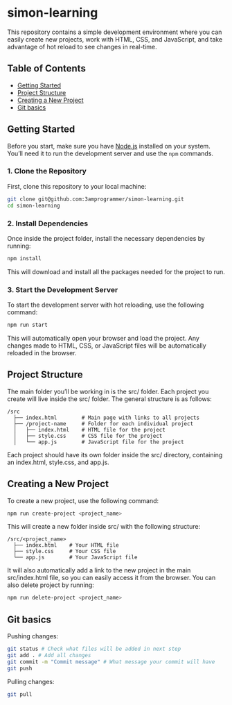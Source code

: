 # simon-learning

This repository contains a simple development environment where you can easily create new projects, work with HTML, CSS, and JavaScript, and take advantage of hot reload to see changes in real-time.

## Table of Contents
- [Getting Started](#getting-started)
- [Project Structure](#project-structure)
- [Creating a New Project](#creating-a-new-project)
- [Git basics](#git-basics)

## Getting Started

Before you start, make sure you have [Node.js](https://nodejs.org/) installed on your system. You’ll need it to run the development server and use the `npm` commands.

### 1. Clone the Repository

First, clone this repository to your local machine:

```bash
git clone git@github.com:3amprogrammer/simon-learning.git
cd simon-learning
```

### 2. Install Dependencies
 Once inside the project folder, install the necessary dependencies by running:

```bash
npm install
```

This will download and install all the packages needed for the project to run.

### 3. Start the Development Server

To start the development server with hot reloading, use the following command:

```bash
npm run start
```

This will automatically open your browser and load the project. Any changes made to HTML, CSS, or JavaScript files will be automatically reloaded in the browser.

## Project Structure
The main folder you’ll be working in is the src/ folder. Each project you create will live inside the src/ folder. The general structure is as follows:

```
/src
  ├── index.html        # Main page with links to all projects
  ├── /project-name     # Folder for each individual project
  │   ├── index.html    # HTML file for the project
  │   ├── style.css     # CSS file for the project
  │   └── app.js        # JavaScript file for the project
```

Each project should have its own folder inside the src/ directory, containing an index.html, style.css, and app.js.

## Creating a New Project
To create a new project, use the following command:

```bash
npm run create-project <project_name>
```

This will create a new folder inside src/ with the following structure:

```
/src/<project_name>
  ├── index.html    # Your HTML file
  ├── style.css     # Your CSS file
  └── app.js        # Your JavaScript file
```

It will also automatically add a link to the new project in the main src/index.html file, so you can easily access it from the browser.
You can also delete project by running:

```bash
npm run delete-project <project_name>
```


## Git basics

Pushing changes:
```bash
git status # Check what files will be added in next step
git add . # Add all changes
git commit -m "Commit message" # What message your commit will have
git push 
```

Pulling changes:
```bash
git pull
```
